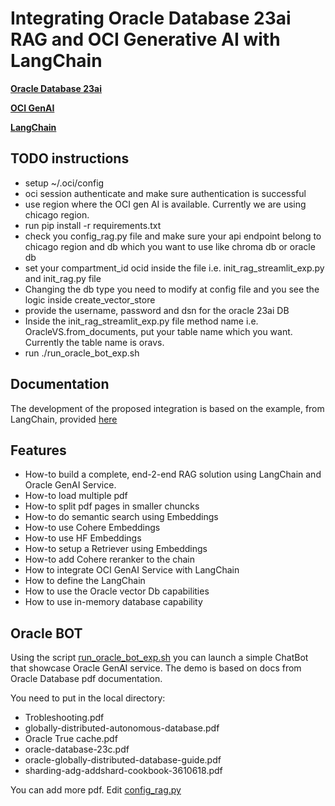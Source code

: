 # Integrating Oracle Database 23ai RAG and OCI Generative AI with LangChain

[**Oracle Database 23ai**](https://www.oracle.com/database/free-1/)

[**OCI GenAI**](https://www.oracle.com/artificial-intelligence/generative-ai/large-language-models/)

[**LangChain**](https://www.langchain.com/) 
 

## TODO instructions

- setup ~/.oci/config
- oci session authenticate and make sure authentication is successful
- use region where the OCI gen AI is available. Currently we are using chicago region. 
- run pip install -r requirements.txt
- check you config_rag.py file and make sure your api endpoint belong to chicago region and db which you want to use like chroma db or oracle db
- set your compartment_id ocid inside the file i.e. init_rag_streamlit_exp.py and init_rag.py file
- Changing the db type you need to modify at config file and you see the logic inside create_vector_store
- provide the username, password and dsn for the oracle 23ai DB
- Inside the init_rag_streamlit_exp.py file method name i.e. OracleVS.from_documents, put your table name which you want. Currently the table name is oravs.
- run ./run_oracle_bot_exp.sh


## Documentation
The development of the proposed integration is based on the example, from LangChain, provided [here](https://python.langchain.com/docs/modules/model_io/models/llms/custom_llm)

## Features
* How-to build a complete, end-2-end RAG solution using LangChain and Oracle GenAI Service.
* How-to load multiple pdf
* How-to split pdf pages in smaller chuncks
* How-to do semantic search using Embeddings
* How-to use Cohere Embeddings
* How-to use HF Embeddings
* How-to setup a Retriever using Embeddings
* How-to add Cohere reranker to the chain
* How to integrate OCI GenAI Service with LangChain
* How to define the LangChain
* How to use the Oracle vector Db capabilities
* How to use in-memory database capability

## Oracle BOT
Using the script [run_oracle_bot_exp.sh](run_oracle_bot_exp.sh) you can launch a simple ChatBot that showcase Oracle GenAI service. The demo is based on docs from Oracle Database pdf documentation.

You need to put in the local directory:
* Trobleshooting.pdf
* globally-distributed-autonomous-database.pdf
* Oracle True cache.pdf
* oracle-database-23c.pdf
* oracle-globally-distributed-database-guide.pdf
* sharding-adg-addshard-cookbook-3610618.pdf

You can add more pdf. Edit [config_rag.py](config_rag.py)




